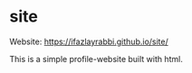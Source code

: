 # site
Website: https://ifazlayrabbi.github.io/site/

This is a simple profile-website built with html.
